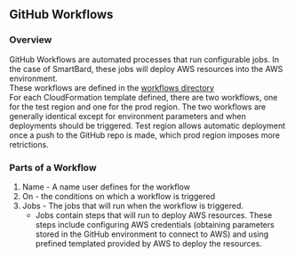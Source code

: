 ## GitHub Workflows

### Overview
GitHub Workflows are automated processes that run configurable jobs. In the case of SmartBard, these jobs will deploy AWS resources into the AWS environment.  
These workflows are defined in the [workflows directory](../.github/workflows)  
For each CloudFormation template defined, there are two workflows, one for the test region and one for the prod region. The two workflows are generally identical except for environment parameters and when deployments should be triggered. Test region allows automatic deployment once a push to the GitHub repo is made, which prod region imposes more retrictions. 

### Parts of a Workflow
1. Name - A name user defines for the workflow
2. On - the conditions on which a workflow is triggered
3. Jobs - The jobs that will run when the workflow is triggered. 
    - Jobs contain steps that will run to deploy AWS resources. These steps include configuring AWS credentials (obtaining parameters stored in the GitHub environment to connect to AWS) and using prefined templated provided by AWS to deploy the resources. 
